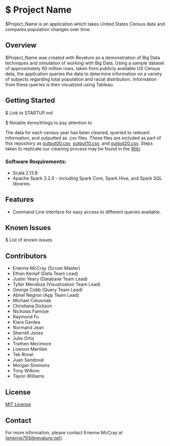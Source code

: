 # $ Project Name
$Project_Name is an application which takes United States Census data and compares population changes over time.

## Overview
$Project_Name was created with Revature as a demonstration of Big Data techniques and simulation of working with Big Data.
Using a sample dataset of approximately 60 million rows, taken from publicly available US Census data, the application queries 
the data to determine information on a variety of subjects regarding total population and racial distribution. Information from these queries is then visualized using Tableau.

## Getting Started
$ Link to STARTUP.md

$ Notable items/things to pay attention to

The data for each census year has been cleaned, queried to relevant information, and outputted as .csv files. These files are included as part of this repository as [output00.csv](https://github.com/Revature-Big-Data-Capstone-1348/Project-3/blob/main/output00.csv), 
[output10.csv](https://github.com/Revature-Big-Data-Capstone-1348/Project-3/blob/main/output10.csv), and [output20.csv](https://github.com/Revature-Big-Data-Capstone-1348/Project-3/blob/main/output20.csv). Steps taken to replicate our cleaning process may be found in the [Wiki](https://github.com/Revature-Big-Data-Capstone-1348/Project-3/wiki).

### Software Requirements:
- Scala 2.13.8
- Apache Spark 3.2.0 - including Spark Core, Spark Hive, and Spark SQL libraries.

## Features
- Command Line Interface for easy access to different queries available.

## Known Issues
$ List of known issues

## Contributors
- Erienne McCray (Scrum Master)
- Ethan Kempf (Data Team Lead)
- Justin Yeary (Database Team Lead)
- Tyller Mendoza (Visualization Team Lead)
- George Cobb (Query Team Lead)
- Abnel Negron (App Team Lead)
- Michael Celusniak
- Christiana Dickson
- Nicholas Famoye
- Raymond Fu
- Kiara Gardea
- Normand Jean
- Sherrell Jones
- Julio Ortiz
- Trathen Mecimore
- Lowson Merilien
- Tek Rimal
- Juan Sandoval
- Morgan Simmons
- Tony Wilkins
- Tayon Williams

## License
[MIT License](https://github.com/Revature-Big-Data-Capstone-1348/Project-3/blob/main/LICENSE.md)

## Contact
For more information, please contact Erienne McCray at [erienne793@revature.net].
